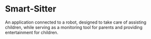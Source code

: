 # Smart-Sitter
An application connected to a robot, designed to take care of assisting children, while serving as a monitoring tool for parents and providing entertainment for children.
